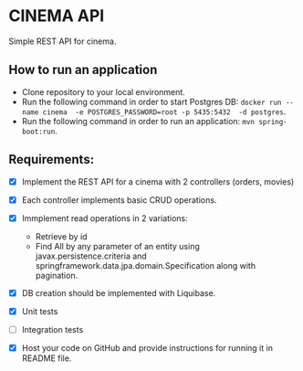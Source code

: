 # CINEMA API

Simple REST API for cinema.

## How to run an application
- Clone repository to your local environment. 
- Run the following command in order to start Postgres DB: `docker run --name cinema  -e POSTGRES_PASSWORD=root -p 5435:5432  -d postgres`.
- Run the following command in order to run an application: `mvn spring-boot:run`.


## Requirements:

- [x] Implement the REST API for a cinema with 2 controllers (orders, movies)
  
- [x] Each controller implements basic CRUD operations.

- [x] Immplement read operations in 2 variations: 
  - Retrieve by id
  - Find All by any parameter of an entity using javax.persistence.criteria and
    springframework.data.jpa.domain.Specification along with pagination.

- [x] DB creation should be implemented with Liquibase.
- [x] Unit tests
- [ ] Integration tests 
- [x] Host your code on GitHub and provide instructions for running it in README file.

